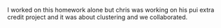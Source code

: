 I worked on this homework alone but chris was working on his pui extra credit project and it was about clustering and we collaborated.
